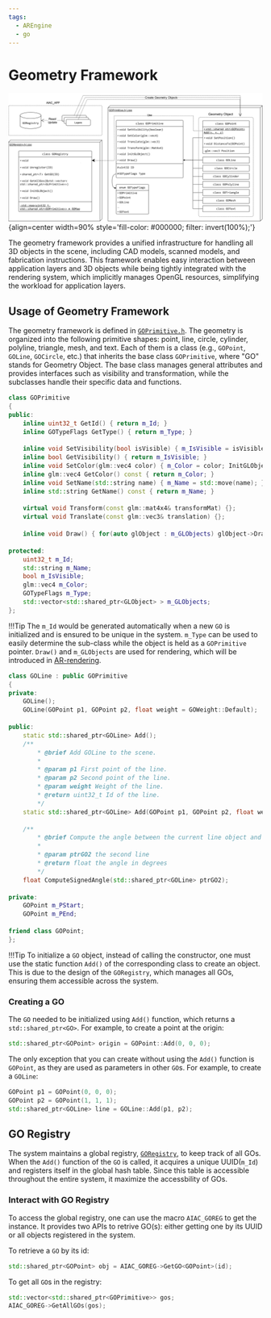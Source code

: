 ```yaml
---
tags:
  - AREngine
  - go
---
```


# Geometry Framework

![Illustration of the Geometry Framework design and the data flow. ><](../../assets/images/AR_engine/fig_geometry-framework.svg){align=center width=90% style='fill-color: #000000; filter: invert(100%);'}

The geometry framework provides a unified infrastructure for handling all 3D objects in the scene, including CAD models, scanned models, and fabrication instructions. This framework enables easy interaction between application layers and 3D objects while being tightly integrated with the rendering system, which implicitly manages OpenGL resources, simplifying the workload for application layers.

## Usage of Geometry Framework
The geometry framework is defined in [`GOPrimitive.h`](https://github.com/ibois-epfl/augmented-carpentry/blob/main/src/AIAC/GOSys/GOPrimitive.h). The geometry is organized into the following primitive shapes: point, line, circle, cylinder, polyline, triangle, mesh, and text. Each of them is a class (e.g., `GOPoint`, `GOLine`, `GOCircle`, etc.) that inherits the base class `GOPrimitive`, where "GO" stands for Geometry Object. The base class manages general attributes and provides interfaces such as visibility and transformation, while the subclasses handle their specific data and functions.

```cpp title="src/AIAC/GOSys/GOPrimitive.h" linenums="1"  hl_lines="15 18 22 23"
class GOPrimitive
{
public:
    inline uint32_t GetId() { return m_Id; }
    inline GOTypeFlags GetType() { return m_Type; }

    inline void SetVisibility(bool isVisible) { m_IsVisible = isVisible; }
    inline bool GetVisibility() { return m_IsVisible; }
    inline void SetColor(glm::vec4 color) { m_Color = color; InitGLObject();}
    inline glm::vec4 GetColor() const { return m_Color; }
    inline void SetName(std::string name) { m_Name = std::move(name); }
    inline std::string GetName() const { return m_Name; }

    virtual void Transform(const glm::mat4x4& transformMat) {};
    virtual void Translate(const glm::vec3& translation) {};

    inline void Draw() { for(auto glObject : m_GLObjects) glObject->Draw(); }

protected:
    uint32_t m_Id;
    std::string m_Name;
    bool m_IsVisible;
    glm::vec4 m_Color;
    GOTypeFlags m_Type;
    std::vector<std::shared_ptr<GLObject> > m_GLObjects;
};
```

!!!Tip
    The `m_Id` would be generated automatically when a new `GO` is initialized and is ensured to be unique in the system. `m_Type` can be used to easily determine the sub-class while the object is held as a `GOPrimitive` pointer. `Draw()` and `m_GLObjects` are used for rendering, which will be introduced in [AR-rendering](AR-rendering.md).

```cpp title="src/AIAC/GOSys/GOPrimitive.h" linenums="1"
class GOLine : public GOPrimitive
{
private:
    GOLine();
    GOLine(GOPoint p1, GOPoint p2, float weight = GOWeight::Default);

public:
    static std::shared_ptr<GOLine> Add();
    /**
        * @brief Add GOLine to the scene.
        *
        * @param p1 First point of the line.
        * @param p2 Second point of the line.
        * @param weight Weight of the line.
        * @return uint32_t Id of the line.
        */
    static std::shared_ptr<GOLine> Add(GOPoint p1, GOPoint p2, float weight = GOWeight::Default);

    /**
        * @brief Compute the angle between the current line object and another one with a sign
        *
        * @param ptrGO2 the second line
        * @return float the angle in degrees
        */
    float ComputeSignedAngle(std::shared_ptr<GOLine> ptrGO2);

private:
    GOPoint m_PStart;
    GOPoint m_PEnd;

friend class GOPoint;
};
```

!!!Tip
    To initialize a `GO` object, instead of calling the constructor, one must use the static function `Add()` of the corresponding class to create an object. This is due to the design of the `GORegistry`, which manages all GOs, ensuring them accessible across the system.

### Creating a GO
The `GO` needed to be initialized using `Add()` function, which returns a `std::shared_ptr<GO>`. For example, to create a point at the origin:
```c++
std::shared_ptr<GOPoint> origin = GOPoint::Add(0, 0, 0);
```

The only exception that you can create without using the `Add()` function is `GOPoint`, as they are used as parameters in other `GO`s. For example, to create a `GOLine`:
```c++
GOPoint p1 = GOPoint(0, 0, 0);
GOPoint p2 = GOPoint(1, 1, 1);
std::shared_ptr<GOLine> line = GOLine::Add(p1, p2);
```

## GO Registry
The system maintains a global registry, [`GORegistry`](https://github.com/ibois-epfl/augmented-carpentry/blob/main/src/AIAC/GOSys/GORegistry.h), to keep track of all GOs. When the `Add()` function of the `GO` is called, it acquires a unique UUID(`m_Id`) and registers itself in the global hash table. Since this table is accessible throughout the entire system, it maximize the accessbility of GOs.

### Interact with GO Registry
To access the global registry, one can use the macro `AIAC_GOREG` to get the instance. It provides two APIs to retrive GO(s): either getting one by its UUID or all objects registered in the system.

To retrieve a `GO` by its id:
```c++
std::shared_ptr<GOPoint> obj = AIAC_GOREG->GetGO<GOPoint>(id);
```

To get all `GO`s in the registry:
```c++
std::vector<std::shared_ptr<GOPrimitive>> gos;
AIAC_GOREG->GetAllGOs(gos);
```
